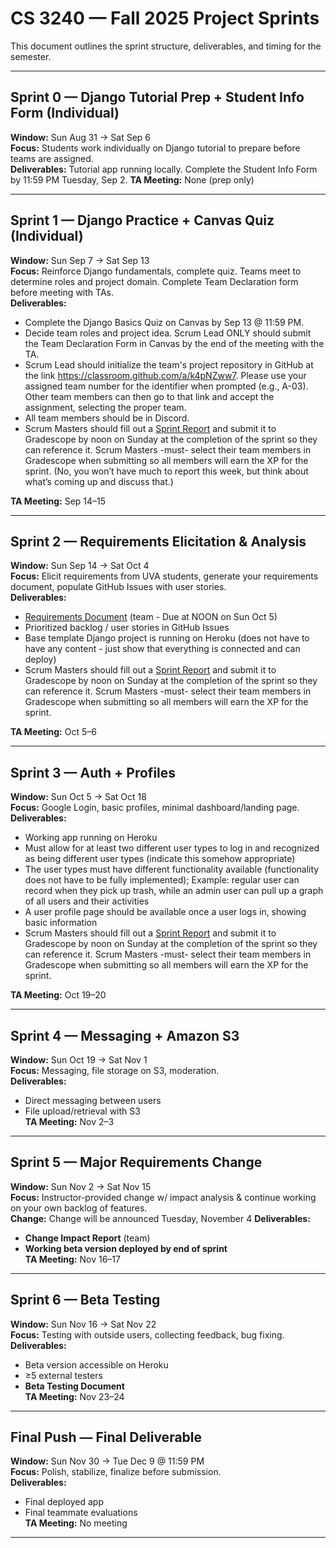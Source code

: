 # CS 3240 — Fall 2025 Project Sprints

This document outlines the sprint structure, deliverables, and timing for the semester.

---

## Sprint 0 — Django Tutorial Prep + Student Info Form (Individual)  
**Window:** Sun Aug 31 → Sat Sep 6  
**Focus:** Students work individually on Django tutorial to prepare before teams are assigned.  
**Deliverables:** Tutorial app running locally.  Complete the Student Info Form by 11:59 PM Tuesday, Sep 2.
**TA Meeting:** None (prep only)

---

## Sprint 1 — Django Practice + Canvas Quiz (Individual)  
**Window:** Sun Sep 7 → Sat Sep 13  
**Focus:** Reinforce Django fundamentals, complete quiz.  Teams meet to determine roles and project domain.  Complete Team Declaration form before meeting with TAs.     
**Deliverables:** 

- Complete the Django Basics Quiz on Canvas by Sep 13 @ 11:59 PM.
- Decide team roles and project idea. Scrum Lead ONLY should submit the Team Declaration Form in Canvas by the end of the meeting with the TA.
- Scrum Lead should initialize the team's project repository in GitHub at the link https://classroom.github.com/a/k4pNZww7. Please use your assigned team number for the identifier when prompted (e.g., A-03). Other team members can then go to that link and accept the assignment, selecting the proper team.
- All team members should be in Discord.
- Scrum Masters should fill out a [Sprint Report](https://docs.google.com/document/d/1VunaACHIt9-xRZ_Lqo-0s0_Po5fHXaeNrQn7XC1jjh8/edit?usp=sharing) and submit it to Gradescope by noon on Sunday at the completion of the sprint so they can reference it. Scrum Masters -must- select their team members in Gradescope when submitting so all members will earn the XP for the sprint. (No, you won’t have much to report this week, but think about what’s coming up and discuss that.)    

**TA Meeting:** Sep 14–15

---

## Sprint 2 — Requirements Elicitation & Analysis    
**Window:** Sun Sep 14 → Sat Oct 4  
**Focus:** Elicit requirements from UVA students, generate your requirements document, populate GitHub Issues with user stories.  
**Deliverables:**  
- [Requirements Document](https://docs.google.com/document/d/1va2IzjTXi6xZyewZde7gxKobm-mbgb17X_bZOm9Zv9E/edit?usp=sharing) (team - Due at NOON on Sun Oct 5)  
- Prioritized backlog / user stories in GitHub Issues
- Base template Django project is running on Heroku (does not have to have any content - just show that everything is connected and can deploy)
- Scrum Masters should fill out a [Sprint Report](https://docs.google.com/document/d/1VunaACHIt9-xRZ_Lqo-0s0_Po5fHXaeNrQn7XC1jjh8/edit?usp=sharing) and submit it to Gradescope by noon on Sunday at the completion of the sprint so they can reference it. Scrum Masters -must- select their team members in Gradescope when submitting so all members will earn the XP for the sprint.     

**TA Meeting:** Oct 5–6

---

## Sprint 3 — Auth + Profiles  
**Window:** Sun Oct 5 → Sat Oct 18  
**Focus:** Google Login, basic profiles, minimal dashboard/landing page.  
**Deliverables:**  
- Working app running on Heroku
- Must allow for at least two different user types to log in and recognized as being different user types (indicate this somehow appropriate)
- The user types must have different functionality available (functionality does not have to be fully implemented); Example: regular user can record when they pick up trash, while an admin user can pull up a graph of all users and their activities
- A user profile page should be available once a user logs in, showing basic information
- Scrum Masters should fill out a [Sprint Report](https://docs.google.com/document/d/1VunaACHIt9-xRZ_Lqo-0s0_Po5fHXaeNrQn7XC1jjh8/edit?usp=sharing) and submit it to Gradescope by noon on Sunday at the completion of the sprint so they can reference it. Scrum Masters -must- select their team members in Gradescope when submitting so all members will earn the XP for the sprint.


**TA Meeting:** Oct 19–20

---

## Sprint 4 — Messaging + Amazon S3  
**Window:** Sun Oct 19 → Sat Nov 1  
**Focus:** Messaging, file storage on S3, moderation.  
**Deliverables:**  
- Direct messaging between users  
- File upload/retrieval with S3  
**TA Meeting:** Nov 2–3

---

## Sprint 5 — Major Requirements Change  
**Window:** Sun Nov 2 → Sat Nov 15  
**Focus:** Instructor-provided change w/ impact analysis & continue working on your own backlog of features.     
**Change:** Change will be announced Tuesday, November 4
**Deliverables:**  
- **Change Impact Report** (team)  
- **Working beta version deployed by end of sprint**  
**TA Meeting:** Nov 16–17

---

## Sprint 6 — Beta Testing  
**Window:** Sun Nov 16 → Sat Nov 22  
**Focus:** Testing with outside users, collecting feedback, bug fixing.  
**Deliverables:**  
- Beta version accessible on Heroku  
- ≥5 external testers  
- **Beta Testing Document**  
**TA Meeting:** Nov 23–24

---

## Final Push — Final Deliverable  
**Window:** Sun Nov 30 → Tue Dec 9 @ 11:59 PM  
**Focus:** Polish, stabilize, finalize before submission.  
**Deliverables:**  
- Final deployed app  
- Final teammate evaluations  
**TA Meeting:** No meeting

---
